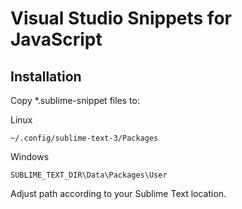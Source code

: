 Visual Studio Snippets for JavaScript
=====================================

Installation
------------

Copy *.sublime-snippet files to:

Linux
```
~/.config/sublime-text-3/Packages
```
Windows
```
SUBLIME_TEXT_DIR\Data\Packages\User
```

Adjust path according to your Sublime Text location.
